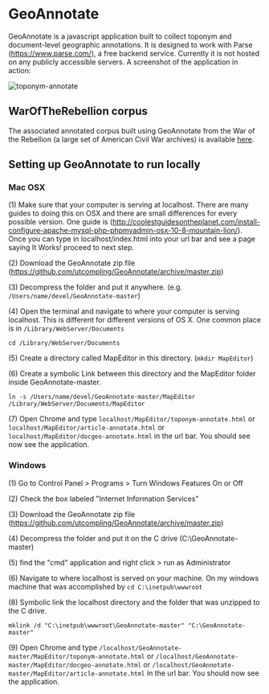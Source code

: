 # GeoAnnotate

GeoAnnotate is a javascript application built to collect toponym and document-level geographic annotations. It is designed to work with Parse (https://www.parse.com/), a free backend service. Currently it is not hosted on any publicly accessible servers. 
A screenshot of the application in action:

![toponym-annotate](https://github.com/utcompling/GeoAnnotate/blob/master/GeoAnnotate_Screenshot.png)

## WarOfTheRebellion corpus

The associated annotated corpus built using GeoAnnotate from the War of the Rebellion (a large set of American Civil War archives) is available [here](https://github.com/utcompling/WarOfTheRebellion/).

## Setting up GeoAnnotate to run locally

### Mac OSX

(1) Make sure that your computer is serving at localhost. There are many guides to doing this on OSX and there are small differences for every possible version. One guide is (http://coolestguidesontheplanet.com/install-configure-apache-mysql-php-phpmyadmin-osx-10-8-mountain-lion/). Once you can type in localhost/index.html into your url bar and see a page saying It Works! proceed to next step.

(2) Download the GeoAnnotate zip file (https://github.com/utcompling/GeoAnnotate/archive/master.zip)

(3) Decompress the folder and put it anywhere. (e.g. `/Users/name/devel/GeoAnnotate-master`)

(4) Open the terminal and navigate to where your computer is serving localhost. This is different for different versions of OS X. One common place is in `/Library/WebServer/Documents` 

`cd /Library/WebServer/Documents`

(5) Create a directory called MapEditor in this directory. (`mkdir MapEditor`)

(6) Create a symbolic Link between this directory and the MapEditor folder inside GeoAnnotate-master. 

`ln -s /Users/name/devel/GeoAnnotate-master/MapEditor /Library/WebServer/Documents/MapEditor`

(7) Open Chrome and type `localhost/MapEditor/toponym-annotate.html` or `localhost/MapEditor/article-annotate.html` or `localhost/MapEditor/docgeo-annotate.html` in the url bar. You should see now see the application.

### Windows

(1) Go to Control Panel > Programs > Turn Windows Features On or Off

(2) Check the box labeled "Internet Information Services"

(3) Download the GeoAnnotate zip file (https://github.com/utcompling/GeoAnnotate/archive/master.zip)

(4) Decompress the folder and put it on the C drive (C:\GeoAnnotate-master)

(5) find the "cmd" application and right click > run as Administrator

(6) Navigate to where localhost is served on your machine. On my windows machine that was accomplished by `cd C:\inetpub\wwwroot`

(8) Symbolic link the localhost directory and the folder that was unzipped to the C drive. 

`mklink /d "C:\inetpub\wwwroot\GeoAnnotate-master" "C:\GeoAnnotate-master"`

(9) Open Chrome and type `/localhost/GeoAnnotate-master/MapEditor/toponym-annotate.html` or `/localhost/GeoAnnotate-master/MapEditor/docgeo-annotate.html` or `/localhost/GeoAnnotate-master/MapEditor/article-annotate.html` in the url bar. You should now see the application.




